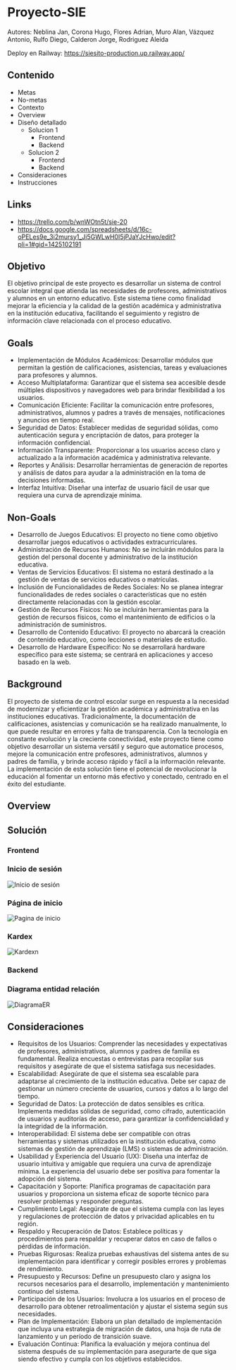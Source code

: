 # Proyecto-SIE

Autores: Neblina Jan, Corona Hugo, Flores Adrian, Muro Alan, Vázquez Antonio, Rulfo Diego, Calderon Jorge, Rodriguez Aleida

Deploy en Railway: https://siesito-production.up.railway.app/

## Contenido
- Metas
- No-metas
- Contexto
- Overview
- Diseño detallado
  - Solucion 1
    - Frontend
    - Backend
  - Solucion 2
    - Frontend
    - Backend
- Consideraciones
- Instrucciones

## Links
- https://trello.com/b/wnWOtn5t/sie-20
- https://docs.google.com/spreadsheets/d/16c-oPELes9e_3i2mursy1_Ji5GWLwH0I5jPJaYJcHwo/edit?pli=1#gid=1425102191

## Objetivo
El objetivo principal de este proyecto es desarrollar un sistema de control escolar integral que atienda las necesidades de profesores, administrativos y alumnos en un entorno educativo. Este sistema tiene como finalidad mejorar la eficiencia y la calidad de la gestión académica y administrativa en la institución educativa, facilitando el seguimiento y registro de información clave relacionada con el proceso educativo. 

## Goals
- Implementación de Módulos Académicos: Desarrollar módulos que permitan la gestión de calificaciones, asistencias, tareas y evaluaciones para profesores y alumnos.
- Acceso Multiplataforma: Garantizar que el sistema sea accesible desde múltiples dispositivos y navegadores web para brindar flexibilidad a los usuarios.
- Comunicación Eficiente: Facilitar la comunicación entre profesores, administrativos, alumnos y padres a través de mensajes, notificaciones y anuncios en tiempo real.
- Seguridad de Datos: Establecer medidas de seguridad sólidas, como autenticación segura y encriptación de datos, para proteger la información confidencial.
- Información Transparente: Proporcionar a los usuarios acceso claro y actualizado a la información académica y administrativa relevante.
- Reportes y Análisis: Desarrollar herramientas de generación de reportes y análisis de datos para ayudar a la administración en la toma de decisiones informadas.
- Interfaz Intuitiva: Diseñar una interfaz de usuario fácil de usar que requiera una curva de aprendizaje mínima.
## Non-Goals
- Desarrollo de Juegos Educativos: El proyecto no tiene como objetivo desarrollar juegos educativos o actividades extracurriculares.
- Administración de Recursos Humanos: No se incluirán módulos para la gestión del personal docente y administrativo de la institución educativa.
- Ventas de Servicios Educativos: El sistema no estará destinado a la gestión de ventas de servicios educativos o matrículas.
- Inclusión de Funcionalidades de Redes Sociales: No se planea integrar funcionalidades de redes sociales o características que no estén directamente relacionadas con la gestión escolar.
- Gestión de Recursos Físicos: No se incluirán herramientas para la gestión de recursos físicos, como el mantenimiento de edificios o la administración de suministros.
- Desarrollo de Contenido Educativo: El proyecto no abarcará la creación de contenido educativo, como lecciones o materiales de estudio.
- Desarrollo de Hardware Específico: No se desarrollará hardware específico para este sistema; se centrará en aplicaciones y acceso basado en la web.

## Background
El proyecto de sistema de control escolar surge en respuesta a la necesidad de modernizar y eficientizar la gestión académica y administrativa en las instituciones educativas. Tradicionalmente, la documentación de calificaciones, asistencias y comunicación se ha realizado manualmente, lo que puede resultar en errores y falta de transparencia. Con la tecnología en constante evolución y la creciente conectividad, este proyecto tiene como objetivo desarrollar un sistema versátil y seguro que automatice procesos, mejore la comunicación entre profesores, administrativos, alumnos y padres de familia, y brinde acceso rápido y fácil a la información relevante. La implementación de esta solución tiene el potencial de revolucionar la educación al fomentar un entorno más efectivo y conectado, centrado en el éxito del estudiante.

## Overview

## Solución
### Frontend

### Inicio de sesión
![Inicio de sesión](https://imgur.com/a/OQQ0G1A.png)

### Página de inicio
![Pagina de inicio](https://imgur.com/a/9YRrF8O)

### Kardex
![Kardexn](https://imgur.com/a/XET5r4b)

### Backend

### Diagrama entidad relación
![DiagramaER](https://imgur.com/a/foMjmPj)

## Consideraciones
- Requisitos de los Usuarios: Comprender las necesidades y expectativas de profesores, administrativos, alumnos y padres de familia es fundamental. Realiza encuestas o entrevistas para recopilar sus requisitos y asegúrate de que el sistema satisfaga sus necesidades.
- Escalabilidad: Asegúrate de que el sistema sea escalable para adaptarse al crecimiento de la institución educativa. Debe ser capaz de gestionar un número creciente de usuarios, cursos y datos a lo largo del tiempo.
- Seguridad de Datos: La protección de datos sensibles es crítica. Implementa medidas sólidas de seguridad, como cifrado, autenticación de usuarios y auditorías de acceso, para garantizar la confidencialidad y la integridad de la información.
- Interoperabilidad: El sistema debe ser compatible con otras herramientas y sistemas utilizados en la institución educativa, como sistemas de gestión de aprendizaje (LMS) o sistemas de administración.
- Usabilidad y Experiencia del Usuario (UX): Diseña una interfaz de usuario intuitiva y amigable que requiera una curva de aprendizaje mínima. La experiencia del usuario debe ser positiva para fomentar la adopción del sistema.
- Capacitación y Soporte: Planifica programas de capacitación para usuarios y proporciona un sistema eficaz de soporte técnico para resolver problemas y responder preguntas.
- Cumplimiento Legal: Asegúrate de que el sistema cumpla con las leyes y regulaciones de protección de datos y privacidad aplicables en tu región.
- Respaldo y Recuperación de Datos: Establece políticas y procedimientos para respaldar y recuperar datos en caso de fallos o pérdidas de información.
- Pruebas Rigurosas: Realiza pruebas exhaustivas del sistema antes de su implementación para identificar y corregir posibles errores y problemas de rendimiento.
- Presupuesto y Recursos: Define un presupuesto claro y asigna los recursos necesarios para el desarrollo, implementación y mantenimiento continuo del sistema.
- Participación de los Usuarios: Involucra a los usuarios en el proceso de desarrollo para obtener retroalimentación y ajustar el sistema según sus necesidades.
- Plan de Implementación: Elabora un plan detallado de implementación que incluya una estrategia de migración de datos, una hoja de ruta de lanzamiento y un período de transición suave.
- Evaluación Continua: Planifica la evaluación y mejora continua del sistema después de su implementación para asegurarte de que siga siendo efectivo y cumpla con los objetivos establecidos.
